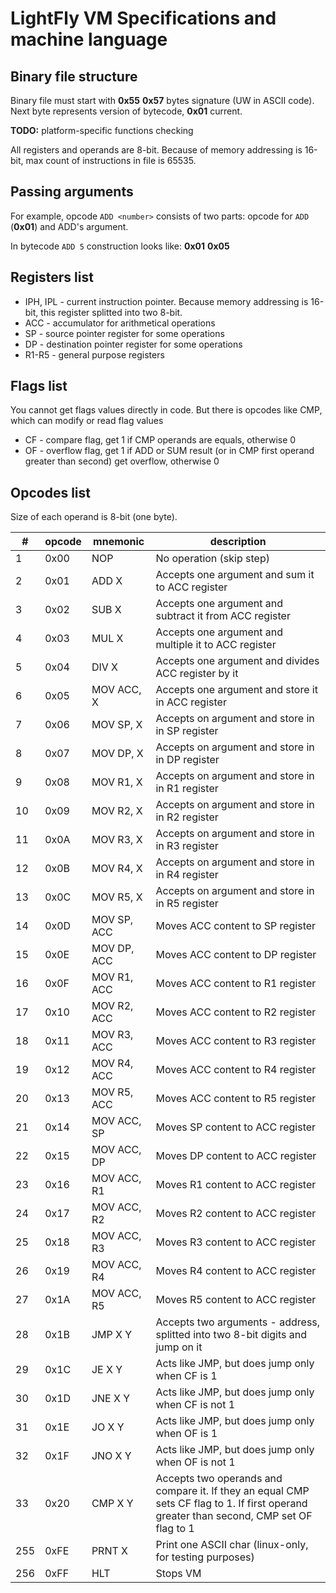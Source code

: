 # LightFly VM Specifications and machine language
## Binary file structure
Binary file must start with **0x55** **0x57** bytes signature (UW in ASCII code). 
Next byte represents version of bytecode, **0x01** current.

**TODO:** platform-specific functions checking

All registers and operands are 8-bit.
Because of memory addressing is 16-bit, max count of instructions in file is 65535.
## Passing arguments
For example, opcode `ADD <number>` consists of two parts: opcode for `ADD` (**0x01**) and ADD's argument.

In bytecode `ADD 5` construction looks like:
**0x01** **0x05**

## Registers list
* IPH, IPL - current instruction pointer. Because memory addressing is 16-bit, this register splitted into two 8-bit.
* ACC - accumulator for arithmetical operations
* SP - source pointer register for some operations
* DP - destination pointer register for some operations
* R1-R5 - general purpose registers

## Flags list
You cannot get flags values directly in code. But there is opcodes like CMP, which can modify or read flag values
* CF - compare flag, get 1 if CMP operands are equals, otherwise 0
* OF - overflow flag, get 1 if ADD or SUM result (or in CMP first operand greater than second) 
get overflow, otherwise 0

## Opcodes list
Size of each operand is 8-bit (one byte).

| # | opcode | mnemonic | description |
| --- | --- | --- | --- |
| 1 | 0x00 | NOP | No operation (skip step) 
| 2 | 0x01 | ADD X | Accepts one argument and sum it to ACC register |
| 3 | 0x02 | SUB X | Accepts one argument and subtract it from ACC register |
| 4 | 0x03 | MUL X | Accepts one argument and multiple it to ACC register |
| 5 | 0x04 | DIV X | Accepts one argument and divides ACC register by it |
| 6 | 0x05 | MOV ACC, X | Accepts one argument and store it in ACC register |
| 7 | 0x06 | MOV SP, X | Accepts on argument and store in in SP register |
| 8 | 0x07 | MOV DP, X | Accepts on argument and store in in DP register |
| 9 | 0x08 | MOV R1, X | Accepts on argument and store in in R1 register |
| 10 | 0x09 | MOV R2, X | Accepts on argument and store in in R2 register |
| 11 | 0x0A | MOV R3, X | Accepts on argument and store in in R3 register |
| 12 | 0x0B | MOV R4, X | Accepts on argument and store in in R4 register |
| 13 | 0x0C | MOV R5, X | Accepts on argument and store in in R5 register |
| 14 | 0x0D | MOV SP, ACC | Moves ACC content to SP register |
| 15 | 0x0E | MOV DP, ACC | Moves ACC content to DP register |
| 16 | 0x0F | MOV R1, ACC | Moves ACC content to R1 register |
| 17 | 0x10 | MOV R2, ACC | Moves ACC content to R2 register |
| 18 | 0x11 | MOV R3, ACC | Moves ACC content to R3 register |
| 19 | 0x12 | MOV R4, ACC | Moves ACC content to R4 register |
| 20 | 0x13 | MOV R5, ACC | Moves ACC content to R5 register |
| 21 | 0x14 | MOV ACC, SP | Moves SP content to ACC register |
| 22 | 0x15 | MOV ACC, DP | Moves DP content to ACC register |
| 23 | 0x16 | MOV ACC, R1 | Moves R1 content to ACC register |
| 24 | 0x17 | MOV ACC, R2 | Moves R2 content to ACC register |
| 25 | 0x18 | MOV ACC, R3 | Moves R3 content to ACC register |
| 26 | 0x19 | MOV ACC, R4 | Moves R4 content to ACC register |
| 27 | 0x1A | MOV ACC, R5 | Moves R5 content to ACC register |
| 28 | 0x1B | JMP X Y| Accepts two arguments - address, splitted into two 8-bit digits and jump on it |
| 29 | 0x1C | JE X Y | Acts like JMP, but does jump only when CF is 1 |
| 30 | 0x1D | JNE X Y | Acts like JMP, but does jump only when CF is not 1 |
| 31 | 0x1E | JO X Y | Acts like JMP, but does jump only when OF is 1 |
| 32 | 0x1F | JNO X Y | Acts like JMP, but does jump only when OF is not 1 |
| 33 | 0x20 | CMP X Y | Accepts two operands and compare it. If they an equal CMP sets CF flag to 1. If first operand greater than second, CMP set OF flag to 1 |
| 255 | 0xFE | PRNT X | Print one ASCII char (linux-only, for testing purposes) |
| 256 | 0xFF | HLT | Stops VM |